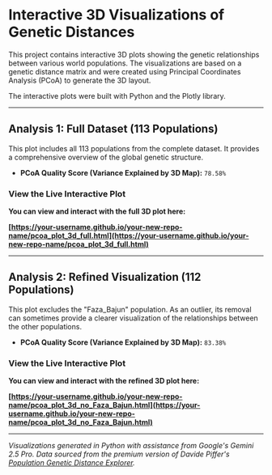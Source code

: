 # Interactive 3D Visualizations of Genetic Distances

This project contains interactive 3D plots showing the genetic relationships between various world populations. The visualizations are based on a genetic distance matrix and were created using Principal Coordinates Analysis (PCoA) to generate the 3D layout.

The interactive plots were built with Python and the Plotly library.

---

## Analysis 1: Full Dataset (113 Populations)

This plot includes all 113 populations from the complete dataset. It provides a comprehensive overview of the global genetic structure.

*   **PCoA Quality Score (Variance Explained by 3D Map):** `78.58%`

### View the Live Interactive Plot

**You can view and interact with the full 3D plot here:**

**[https://your-username.github.io/your-new-repo-name/pcoa_plot_3d_full.html](https://your-username.github.io/your-new-repo-name/pcoa_plot_3d_full.html)**

---

## Analysis 2: Refined Visualization (112 Populations)

This plot excludes the "Faza_Bajun" population. As an outlier, its removal can sometimes provide a clearer visualization of the relationships between the other populations.

*   **PCoA Quality Score (Variance Explained by 3D Map):** `83.38%`

### View the Live Interactive Plot

**You can view and interact with the refined 3D plot here:**

**[https://your-username.github.io/your-new-repo-name/pcoa_plot_3d_no_Faza_Bajun.html](https://your-username.github.io/your-new-repo-name/pcoa_plot_3d_no_Faza_Bajun.html)**

---
*Visualizations generated in Python with assistance from Google's Gemini 2.5 Pro. Data sourced from the premium version of Davide Piffer's [Population Genetic Distance Explorer](https://pifferpilfer.substack.com/p/new-population-genetic-distance-explorer).*

